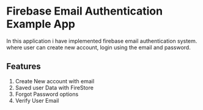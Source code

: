 # Firebase Email Authentication Example App

In this application i have implemented firebase email authentication system. where user can create new account, login using the email and password.

## Features ##
1. Create New account with email
2. Saved user Data with FireStore 
3. Forgot Password options
4. Verify User Email

